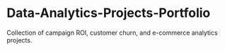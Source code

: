 # Data-Analytics-Projects-Portfolio
Collection of campaign ROI, customer churn, and e-commerce analytics projects.

